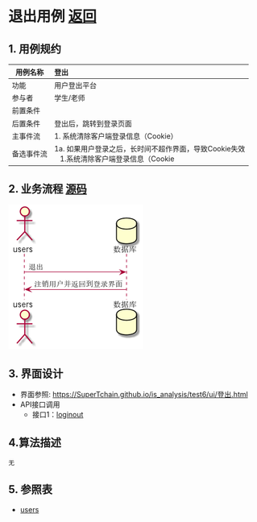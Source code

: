 # 退出用例 [返回](../README.md)

## 1. 用例规约

| 用例名称   | 登出                                                         |
| ---------- | :----------------------------------------------------------- |
| 功能       | 用户登出平台                                                 |
| 参与者     | 学生/老师                                                    |
| 前置条件   |                                                              |
| 后置条件   | 登出后，跳转到登录页面                                       |
| 主事件流   | 1. 系统清除客户端登录信息（Cookie）                          |
| 备选事件流 | 1a. 如果用户登录之后，长时间不超作界面，导致Cookie失效 <br/>&nbsp;&nbsp; 1.系统清除客户端登录信息（Cookie |

## 2. 业务流程 [源码](../source_code/退出.puml)

![退出](../img/退出.png)	

## 3. 界面设计

- 界面参照: https://SuperTchain.github.io/is_analysis/test6/ui/登出.html
- API接口调用
  - 接口1：[loginout](../interface/loginout.md)

## 4.算法描述

    无

## 5. 参照表

- [users](../Sql/README.md/#users)